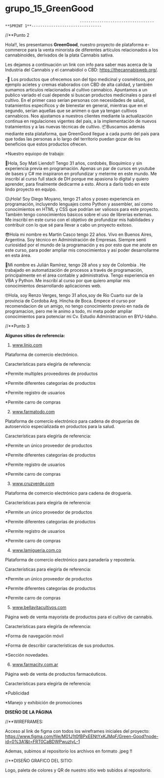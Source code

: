 # grupo_15_GreenGood

                                      ----------------------------------**SPRINT 1**--------------------------------

//**Punto 2

Hola!!, les presentamos **GreenGood**, nuestro proyecto de plataforma e-commerce para la venta minorista de diferentes artículos relacionados a los cannabinoides, derivados de la plata Cannabis sativa. 

Les dejamos a continuación un link con info para saber mas acerca de  la Industria del Cannabis y el cannabidiol o CBD: https://thecannabisweb.org/. 

-🧺 Los productos que ofrecemos son del tipo medicinal y cosméticos, por ejemplo acietes y cremas elaborados con CBD de alta calidad, y también sumamos articulos relacionados al cultivo cannabico. Apuntamos a un publico variado el cual depende si buscan productos medicinales o para el cultivo. En el primer caso serían personas con necesidades de salud, tratamientos especificos y de bienestar en general, mientras que en el segundo, serían aquellas que se animen o que ya tengan cultivos cannabicos. Nos ajustamos a nuestros clientes mediante la actualización continua en regulaciones vigentes del pais, a la implementación de nuevos tratamientos y a las nuevas técnicas de cultivo. 📦Buscamos además mediante esta plataforma, que GreenGood llegue a cada punto del país para que todas las personas a lo largo del territorio puedan gozar de los beneficios que estos productos ofrecen.


*Nuestro equiopo de trabajo:

🙂Hola, Soy Mati Liendo!! Tengo 31 años, cordobés, Bioquímico y sin experiencia previa en programación. Apenas un par de cursos en youtube de bases y C# me inspiraron en profundizar y meterme en este mundo. Me inscribí al curso full stack de DH porque me apasiona lo digital y quiero aprender, para finalmente dedicarme a esto. Ahora a darlo todo en este lindo proyecto en equipo.
 
😉¡Hola! Soy Diego Moyano, tengo 21 años y poseo experiencia en programación, incluyendo lenguajes como Python y assembler, así como conocimientos en HTML y CSS que podrían ser valiosos para este proyecto. También tengo conocimientos básicos sobre el uso de librerías externas. Me inscribí en este curso con el objetivo de profundizar mis habilidades y contribuir con lo que sé para llevar a cabo un proyecto exitoso. 

😎Hola mi nombre es Martin Casco tengo 22 años. Vivo en Buenos Aires, Argentina. Soy técnico en Administración de Empresas.
Siempre sentí curiosidad por el mundo de la programación y es por esto que me anote en este curso, para poder ampliar mis conocimientos y así poder desarrollarme en esta área.

🫡Mi nombre es Julián Ramírez, tengo 28 años y soy de Colombia . He trabajado en automatización de procesos a través de programación, principalmente en el área contable y administrativa. Tengo experiencia en VBA y Python. Me inscribí al curso por que quiero ampliar mis conocimientos desarrollando aplicaciones web.

🤓Hola, soy Renzo Verges, tengo 31 años,soy de Rio Cuarto sur de la provincia de Cordoba Arg. Hincha de Boca. Empece el curso por recomendacion de un amigo, no tengo conocimiento previo en nada de programacion, pero me le animo a todo, mi meta poder ampliar conocimientos para potenciar mi Cv. Estudio Administracion en BYU-Idaho. 



//**Punto 3

**Algunos sitios de referencia:**

1. www.linio.com

Plataforma de comercio electrónico.

Características para elegirla de referencia:

*Permite multiples proveedores de productos

*Permite diferentes categorías de productos

*Permite registro de usuarios

*Permite carro de compras


2. www.farmatodo.com

Plataforma de comercio electrónico para cadena de droguerías de autoservicio especializada en productos para la salud.


Características para elegirla de referencia:

*Permite un único proveedor de productos

*Permite diferentes categorías de productos

*Permite registro de usuarios

*Permite carro de compras



3. www.cruzverde.com

Plataforma de comercio electrónico para cadena de droguería.

Características para elegirla de referencia:

*Permite un único proveedor de productos

*Permite diferentes categorías de productos

*Permite registro de usuarios

*Permite carro de compras



4. www.lamigueria.com.co

Plataforma de comercio electrónico para panadería y repostería.

Características para elegirla de referencia:

*Permite un único proveedor de productos

*Permite diferentes categorías de productos

*Permite carro de compras



5. www.bellavitacultivos.com

Página web de venta mayorista de productos para el cultivo de cannabis.

Características para elegirla de referencia:

*Forma de navegación móvil

*Forma de describir características de sus productos.

*Sección novedades.



6. www.farmacity.com.ar

Página web de venta de productos farmacéuticos.

Características para elegirla de referencia:

*Publicidad

*Manejo y exhibición de promociones


**DISEÑO DE LA PÁGINA**

//**WIREFRAMES:

Acceso al link de figma con todos los wireframes iniciales del proyecto: https://www.figma.com/file/M01J1t0fBPxEENtYxKJMqF/Green-Good?node-id=0%3A1&t=FRT0CaBDWPwuztyL-1

Ademas, subimos al repositorio los archivos en formato .jpeg !! 

//**DISEÑO GRAFICO DEL SITIO:

Logo, paleta de colores y QR de nuestro sitio web subidos al repositorio.



